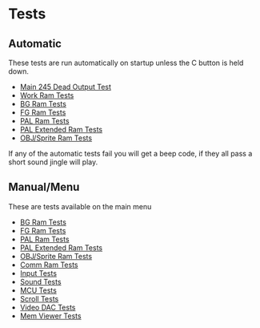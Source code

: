 # Tests

## Automatic
These tests are run automatically on startup unless the C button is held down.
* [Main 245 Dead Output Test](tests/main_245_dead_output_test.md)
* [Work Ram Tests](tests/ram_tests.md)
* [BG Ram Tests](tests/ram_tests.md)
* [FG Ram Tests](tests/ram_tests.md)
* [PAL Ram Tests](tests/ram_tests.md)
* [PAL Extended Ram Tests](tests/ram_tests.md)
* [OBJ/Sprite Ram Tests](tests/ram_tests.md)

If any of the automatic tests fail you will get a beep code, if they all pass
a short sound jingle will play.

## Manual/Menu
These are tests available on the main menu
* [BG Ram Tests](tests/ram_tests.md)
* [FG Ram Tests](tests/ram_tests.md)
* [PAL Ram Tests](tests/ram_tests.md)
* [PAL Extended Ram Tests](tests/ram_tests.md)
* [OBJ/Sprite Ram Tests](tests/ram_tests.md)
* [Comm Ram Tests](tests/ram_tests.md)
* [Input Tests](tests/input_tests.md)
* [Sound Tests](tests/sound_tests.md)
* [MCU Tests](tests/mcu_tests.md)
* [Scroll Tests](tests/scroll_tests.md)
* [Video DAC Tests](tests/video_dac_tests.md)
* [Mem Viewer Tests](tests/mem_viewer.md)
